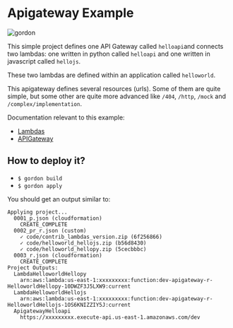 Apigateway Example
===========================

![gordon](http://gordondoc.s3-website-eu-west-1.amazonaws.com/_static/examples/apigateway.svg)

This simple project defines one API Gateway called ``helloapi``and connects two
lambdas: one written in python called ``helloapi`` and one written in javascript
called ``hellojs``.

These two lambdas are defined within an application called ``helloworld``.

This apigateway defines several resources (urls). Some of them are quite simple, but some
other are quite more advanced like ``/404``, ``/http``, ``/mock`` and ``/complex/implementation``.

Documentation relevant to this example:
 * [Lambdas](http://gordondoc.s3-website-eu-west-1.amazonaws.com/lambdas.html)
 * [APIGateway](http://gordondoc.s3-website-eu-west-1.amazonaws.com/eventsources/apigateway.html)

How to deploy it?
------------------

* ``$ gordon build``
* ``$ gordon apply``

You should get an output similar to:

```shell
Applying project...
  0001_p.json (cloudformation)
    CREATE_COMPLETE
  0002_pr_r.json (custom)
    ✓ code/contrib_lambdas_version.zip (6f256866)
    ✓ code/helloworld_hellojs.zip (b56d8430)
    ✓ code/helloworld_hellopy.zip (5cecbbbc)
  0003_r.json (cloudformation)
    CREATE_COMPLETE
Project Outputs:
  LambdaHelloworldHellopy
    arn:aws:lambda:us-east-1:xxxxxxxxx:function:dev-apigateway-r-HelloworldHellopy-10DWZF3J5LXW9:current
  LambdaHelloworldHellojs
    arn:aws:lambda:us-east-1:xxxxxxxxx:function:dev-apigateway-r-HelloworldHellojs-1OS6KNIZZIY5J:current
  ApigatewayHelloapi
    https://xxxxxxxxx.execute-api.us-east-1.amazonaws.com/dev
```
